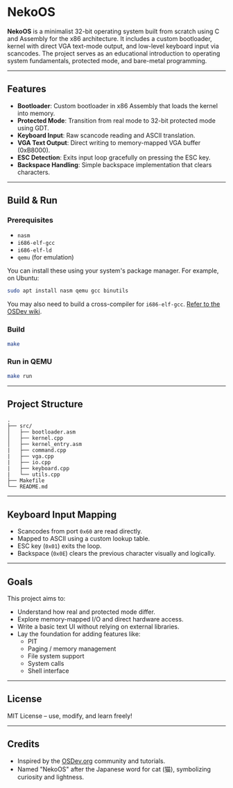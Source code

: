 # NekoOS

**NekoOS** is a minimalist 32-bit operating system built from scratch using C and Assembly for the x86 architecture. It includes a custom bootloader, kernel with direct VGA text-mode output, and low-level keyboard input via scancodes. The project serves as an educational introduction to operating system fundamentals, protected mode, and bare-metal programming.

---

## Features

- **Bootloader**: Custom bootloader in x86 Assembly that loads the kernel into memory.
- **Protected Mode**: Transition from real mode to 32-bit protected mode using GDT.
- **Keyboard Input**: Raw scancode reading and ASCII translation.
- **VGA Text Output**: Direct writing to memory-mapped VGA buffer (0xB8000).
- **ESC Detection**: Exits input loop gracefully on pressing the ESC key.
- **Backspace Handling**: Simple backspace implementation that clears characters.

---

## Build & Run

### Prerequisites

- `nasm`
- `i686-elf-gcc`
- `i686-elf-ld`
- `qemu` (for emulation)

You can install these using your system's package manager. For example, on Ubuntu:

```bash
sudo apt install nasm qemu gcc binutils
```

You may also need to build a cross-compiler for `i686-elf-gcc`. [Refer to the OSDev wiki](https://wiki.osdev.org/GCC_Cross-Compiler).

### Build

```bash
make
```

### Run in QEMU

```bash
make run
```

---

## Project Structure

```plaintext
.
├── src/
│   ├── bootloader.asm
│   ├── kernel.cpp
│   ├── kernel_entry.asm
|   ├── command.cpp
|   ├── vga.cpp
|   ├── io.cpp
|   ├── keyboard.cpp
|   └── utils.cpp
├── Makefile
└── README.md
```

---

## Keyboard Input Mapping

- Scancodes from port `0x60` are read directly.
- Mapped to ASCII using a custom lookup table.
- ESC key (`0x01`) exits the loop.
- Backspace (`0x0E`) clears the previous character visually and logically.

---

## Goals

This project aims to:
- Understand how real and protected mode differ.
- Explore memory-mapped I/O and direct hardware access.
- Write a basic text UI without relying on external libraries.
- Lay the foundation for adding features like:
  - PIT
  - Paging / memory management
  - File system support
  - System calls
  - Shell interface

---

## License

MIT License – use, modify, and learn freely!

---

## Credits

- Inspired by the [OSDev.org](https://wiki.osdev.org/) community and tutorials.
- Named "NekoOS" after the Japanese word for cat (猫), symbolizing curiosity and lightness.

